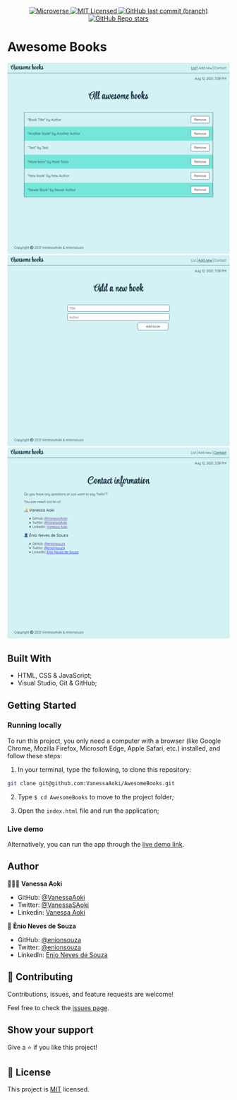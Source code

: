 <p align="center">
  <a href="https://www.microverse.org/">
    <img alt="Microverse" src="https://img.shields.io/badge/-Microverse-blueviolet?style=flat-square">
  </a>
  <a href="https://github.com/VanessaAoki/AwesomeBooks/blob/main/LICENSE">
    <img alt="MIT Licensed" src="https://img.shields.io/github/license/VanessaAoki/AwesomeBooks?style=flat-square">
  </a>
  <a href="https://github.com/VanessaAoki/AwesomeBooks">
    <img alt="GitHub last commit (branch)" src="https://img.shields.io/github/last-commit/VanessaAoki/AwesomeBooks/main?color=blue&style=flat-square">
  </a>
  <a href="https://github.com/VanessaAoki/AwesomeBooks">
    <img alt="GitHub Repo stars" src="https://img.shields.io/github/stars/VanessaAoki/AwesomeBooks?color=pink&label=%E2%98%85%20stars%20&style=flat-square">
  </a>
</p>

# Awesome Books

<p align="center">
    <img alt="Screenshot" src="./img/Screenshot1.png" width="700">
    <br>
    <img alt="Screenshot" src="./img/Screenshot2.png" width="700">
    <br>
    <img alt="Screenshot" src="./img/Screenshot3.png" width="700">
</p>

## Built With

- HTML, CSS & JavaScript;
- Visual Studio, Git & GitHub;

## Getting Started

### Running locally
To run this project, you only need a computer with a browser (like Google Chrome, Mozilla Firefox, Microsoft Edge, Apple Safari, etc.) installed, and follow these steps:

1. In your terminal, type the following, to clone this repository:

```sh
git clone git@github.com:VanessaAoki/AwesomeBooks.git
```

2. Type `$ cd AwesomeBooks` to move to the project folder;

3. Open the `index.html` file and run the application;

### Live demo
Alternatively, you can run the app through the [live demo link](https://rawcdn.githack.com/VanessaAoki/AwesomeBooks/3ca746caa2332a3bc69bb2846545a09298e8045f/index.html).

## Author

👩🏼‍💻 **Vanessa Aoki**

- GitHub: [@VanessaAoki](https://github.com/VanessaAoki)
- Twitter: [@VanessaSAoki](https://twitter.com/VanessaSAoki)
- Linkedin: [Vanessa Aoki](https://www.linkedin.com/in/vanessasaoki/)

👤 **Ênio Neves de Souza**

- GitHub: [@enionsouza](https://github.com/enionsouza)
- Twitter: [@enionsouza](https://twitter.com/enionsouza)
- LinkedIn: [Enio Neves de Souza](https://www.linkedin.com/in/enio-neves-de-souza/)

## 🤝 Contributing

Contributions, issues, and feature requests are welcome!

Feel free to check the [issues page](https://github.com/VanessaAoki/AwesomeBooks/issues).

## Show your support

Give a ⭐️ if you like this project!

## 📝 License

This project is [MIT](./LICENSE) licensed.
